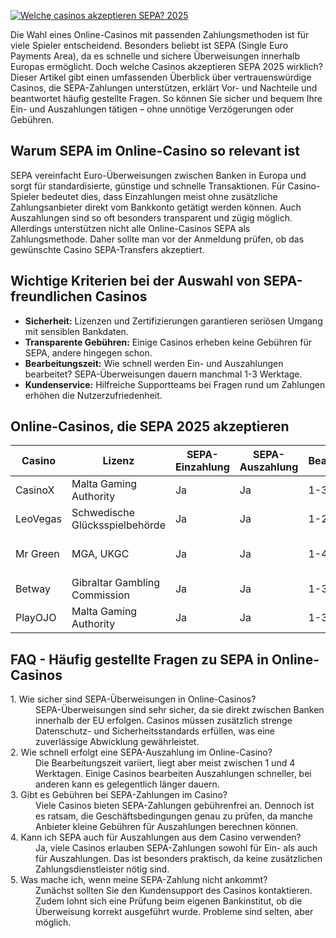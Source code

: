 [![Welche casinos akzeptieren SEPA? 2025](https://123-caf.pages.dev/gitsignup.png)](https://vrmoo.ru/Bt82HjjY)

<p>Die Wahl eines Online-Casinos mit passenden Zahlungsmethoden ist für viele Spieler entscheidend. Besonders beliebt ist SEPA (Single Euro Payments Area), da es schnelle und sichere Überweisungen innerhalb Europas ermöglicht. Doch welche Casinos akzeptieren SEPA 2025 wirklich? Dieser Artikel gibt einen umfassenden Überblick über vertrauenswürdige Casinos, die SEPA-Zahlungen unterstützen, erklärt Vor- und Nachteile und beantwortet häufig gestellte Fragen. So können Sie sicher und bequem Ihre Ein- und Auszahlungen tätigen – ohne unnötige Verzögerungen oder Gebühren.</p>  <h2>Warum SEPA im Online-Casino so relevant ist</h2> <p>SEPA vereinfacht Euro-Überweisungen zwischen Banken in Europa und sorgt für standardisierte, günstige und schnelle Transaktionen. Für Casino-Spieler bedeutet dies, dass Einzahlungen meist ohne zusätzliche Zahlungsanbieter direkt vom Bankkonto getätigt werden können. Auch Auszahlungen sind so oft besonders transparent und zügig möglich. Allerdings unterstützen nicht alle Online-Casinos SEPA als Zahlungsmethode. Daher sollte man vor der Anmeldung prüfen, ob das gewünschte Casino SEPA-Transfers akzeptiert.</p>  <h2>Wichtige Kriterien bei der Auswahl von SEPA-freundlichen Casinos</h2> <ul> <li><strong>Sicherheit:</strong> Lizenzen und Zertifizierungen garantieren seriösen Umgang mit sensiblen Bankdaten.</li> <li><strong>Transparente Gebühren:</strong> Einige Casinos erheben keine Gebühren für SEPA, andere hingegen schon.</li> <li><strong>Bearbeitungszeit:</strong> Wie schnell werden Ein- und Auszahlungen bearbeitet? SEPA-Überweisungen dauern manchmal 1-3 Werktage.</li> <li><strong>Kundenservice:</strong> Hilfreiche Supportteams bei Fragen rund um Zahlungen erhöhen die Nutzerzufriedenheit.</li> </ul>  <h2>Online-Casinos, die SEPA 2025 akzeptieren</h2> <table> <thead> <tr> <th>Casino</th> <th>Lizenz</th> <th>SEPA-Einzahlung</th> <th>SEPA-Auszahlung</th> <th>Bearbeitungszeit</th> <th>Gebühren</th> </tr> </thead> <tbody> <tr> <td>CasinoX</td> <td>Malta Gaming Authority</td> <td>Ja</td> <td>Ja</td> <td>1-3 Werktage</td> <td>Keine</td> </tr> <tr> <td>LeoVegas</td> <td>Schwedische Glücksspielbehörde</td> <td>Ja</td> <td>Ja</td> <td>1-2 Werktage</td> <td>Keine</td> </tr> <tr> <td>Mr Green</td> <td>MGA, UKGC</td> <td>Ja</td> <td>Ja</td> <td>1-4 Werktage</td> <td>Evtl. kleine Gebühren</td> </tr> <tr> <td>Betway</td> <td>Gibraltar Gambling Commission</td> <td>Ja</td> <td>Ja</td> <td>1-3 Werktage</td> <td>Keine</td> </tr> <tr> <td>PlayOJO</td> <td>Malta Gaming Authority</td> <td>Ja</td> <td>Ja</td> <td>1-3 Werktage</td> <td>Keine</td> </tr> </tbody> </table>  <h2>FAQ - Häufig gestellte Fragen zu SEPA in Online-Casinos</h2> <dl> <dt>1. Wie sicher sind SEPA-Überweisungen in Online-Casinos?</dt> <dd>SEPA-Überweisungen sind sehr sicher, da sie direkt zwischen Banken innerhalb der EU erfolgen. Casinos müssen zusätzlich strenge Datenschutz- und Sicherheitsstandards erfüllen, was eine zuverlässige Abwicklung gewährleistet.</dd>  <dt>2. Wie schnell erfolgt eine SEPA-Auszahlung im Online-Casino?</dt> <dd>Die Bearbeitungszeit variiert, liegt aber meist zwischen 1 und 4 Werktagen. Einige Casinos bearbeiten Auszahlungen schneller, bei anderen kann es gelegentlich länger dauern.</dd>  <dt>3. Gibt es Gebühren bei SEPA-Zahlungen im Casino?</dt> <dd>Viele Casinos bieten SEPA-Zahlungen gebührenfrei an. Dennoch ist es ratsam, die Geschäftsbedingungen genau zu prüfen, da manche Anbieter kleine Gebühren für Auszahlungen berechnen können.</dd>  <dt>4. Kann ich SEPA auch für Auszahlungen aus dem Casino verwenden?</dt> <dd>Ja, viele Casinos erlauben SEPA-Zahlungen sowohl für Ein- als auch für Auszahlungen. Das ist besonders praktisch, da keine zusätzlichen Zahlungsdienstleister nötig sind.</dd>  <dt>5. Was mache ich, wenn meine SEPA-Zahlung nicht ankommt?</dt> <dd>Zunächst sollten Sie den Kundensupport des Casinos kontaktieren. Zudem lohnt sich eine Prüfung beim eigenen Bankinstitut, ob die Überweisung korrekt ausgeführt wurde. Probleme sind selten, aber möglich.</dd> </dl>